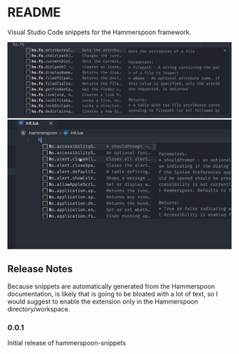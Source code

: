 # README

Visual Studio Code snippets for the Hammerspoon framework.

![example](images/example.png)
![example](images/example.gif)

## Release Notes

Because snippets are automatically generated from the Hammerspoon documentation,
is likely that is going to be bloated with a lot of text, so I would suggest to
enable the extension only in the Hammerspoon directory/workspace.

### 0.0.1

Initial release of hammerspoon-snippets
